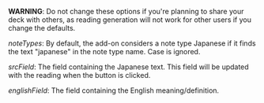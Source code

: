 **WARNING**: Do not change these options if you're planning to share your deck
with others, as reading generation will not work for other users if you change
the defaults.

*noteTypes*: By default, the add-on considers a note type Japanese if it finds
the text "japanese" in the note type name. Case is ignored.

*srcField*: The field containing the Japanese text. This field will be updated with the reading when the button is clicked.

*englishField*: The field containing the English meaning/definition.
